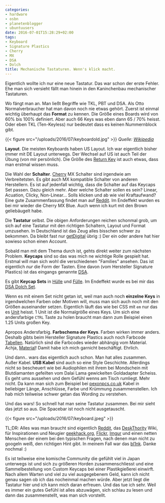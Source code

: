 ```yaml
---
categories:
- hardware
- osbn
- planetenblogger
- ubuntuusers
date: 2016-07-01T15:28:29+02:00
tags:
- Keyboard
- Signature Plastics
- Cherry
- MX
- DSA
- Dolch
title: Mechanische Tastaturen. Wenn's klick macht.
---
```


Eigentlich wollte ich nur eine neue Tastatur. Das war schon der erste
Fehler. Ehe man sich versieht fällt man hinein in den Kaninchenbau
mechanischer Tastaturen.

Wo fängt man an. Man ließt Begriffe wie TKL, PBT und DSA. Als Otto
Normalverbraucher hat man davon noch nie etwas gehört. Zuerst ist einmal
wichtig überhaupt das **Format** zu kennen. Die Größe eines Boards wird von
60% bis 100% definiert. Aber auch 66 Keys was eben dann 65 / 70% heisst. Oder
eben TKL (Ten-Keyless) nur bedeutet dass es keinen Nummernblock gibt.

{{< figure src="/uploads/2016/07/keyboardold.jpg" >}}
_Quelle: [Wikipedia](/home/noqqe/Code/noqqe.de/content/post/mechanische-keyboards.md)_

**Layout**. Die meisten Keyboards haben US Layout. Ich war eigentlich
bisher immer mit DE Layout unterwegs. Der Wechsel auf US ist auch Teil der
Übung (von mir persönlich).
Die Größe des [Return Key](https://deskthority.net/wiki/Return_key) ist
auch etwas, dass man erstmal wissen muss.

Die Wahl der **Schalter**. [Cherry](https://www.cherry.de) MX Schalter sind
irgendwie am Verbreitetsten. Es gibt auch MX kompatible Schalter von
anderen Herstellern. Es ist auf jedenfall wichtig, dass die Schalter auf
das Keycaps Set passen. Dazu gleich mehr. Aber welche Schalter sollen es
sein? Linear, Acuation, Clicky, Non-Linear... Solls klicken und ab wie viel
Kraftaufwand? Eine gute Zusammenfassung findet man auf
[Reddit](https://www.reddit.com/r/pcmasterrace/comments/4feg0j/cherry_mechanical_keyboard_switch_guide/).
Im Endeffekt wurden es bei mir wieder die Cherry MX Blue. Auch wenn ich
kurt mit den Brown geliebäugelt habe.

Die **Tastatur** selbst. Die obigen Anforderungen reichen schonmal grob, um
sich auf eine Tastatur mit den richtigen Schaltern, Layout und Format
umzusehen. In Deutschland ist das Zeug alles bisschen schwer zu bekommen.
Da bleibt fast nur [getDigital](https://getdigital.de) übrig :) Der ein
oder andere hat hier sowieso schon einen Account.

Sobald man mit dem Thema durch ist, gehts direkt weiter zum nächsten Problem.
**Keycaps** sind so das was mich ne wichtige Rolle gespielt hat. Erstmal will
man sich wohl die verschiedenen "Families" ansehen. Das ist eigentlich *nur*
die Form der Tasten. Eine davon (vom Hersteller Signature Plastics) ist das
eingangs genannte
[DSA](https://deskthority.net/wiki/Signature_Plastics_DSA_family).

Es gibt **Keycap Sets** in [Hülle](http://pimpmykeyboard.com) und
[Fülle](https://www.mechanicalkeyboards.com/shop/index.php?l=product_list&c=40).
Im Endeffekt wurde es bei mir das [DSA Dolch Set](http://pimpmykeyboard.com/dsa-dolch-keycap-set/).

Wenn es mit einem Set nicht getan ist, weil man auch noch **einzelne Keys** in
irgendwelchen Farben oder Motiven will, muss man sich auch noch mit den
Größen auseinander setzen. Eigentlich läuft das wie bei CSS mit `em` nur
das es [Unit](https://deskthority.net/wiki/Unit) heisst. 1 Unit ist die
Normalgröße eines Keys. Um sich eine andersfarbige `CTRL` Taste zu holen
braucht man dann zum Beispiel einen 1.25 Units großen Key.

Apropos Andersfarbig. **Farbschema der Keys**. Farben wirken immer anders.
Deshalb gibts beim Hersteller Signature Plastics auch noch Farbcode
[Tabellen](https://deskthority.net/wiki/Signature_Plastics_PBT_colours).
Natürlich sind die Farbcodes wieder abhängig vom Material. Achja,
[Material](https://deskthority.net/wiki/Keycap_construction)! Damit habe ich
mich garnicht beschäftigt. Ehrlich.

Und dann.. wars das eigentlich auch schon. Man hat alles zusammen. Außer Kabel.
**USB Kabel** sind auch so eine Style Geschichte. Allerdings nicht so bescheuert
wie bei Audiophilen mit ihrem bei Mondschein mit Blutdiamanten gefeilten vom
Dalai Lama gewickelten Goldadapter Scheiss. Es geht ums aussehen und dem Gefühl
wenns am Tisch rumliegt. Mehr nicht. Da kann man sich zum Beispiel bei
[pexonpcs.co.uk](http://pexonpcs.co.uk) Kabel in beliebiger Länge, Anschlüsse,
Farbe und Krümmung zusammenstellen. Ich hab mich teilweise schwer getan das
Wording zu verstehen.

Und das wars! So schnell hat man seine Tastatur zusammen. Bei mir sieht das jetzt so aus.
Die Spacebar ist noch nicht ausgetauscht.

{{< figure src="/uploads/2016/07/keyboard.jpeg" >}}

TL;DR: Alles was man braucht sind eigentlich
[Reddit](https://www.reddit.com/r/MechanicalKeyboards/), das
[DeskThority](https://deskthority.net/wiki/Main_Page) Wiki, für Inspirationen
und Neugier [geekhack.org](https://geekhack.org),
[Flickr](https://www.flickr.com/photos/wasdkeyboards),
[Imgur](http://imgur.com/t/mechanicalkeyboard) und einen netten Menschen der
einem bei den typischen Fragen, nach denen man nicht zu googeln weiß, den
richtigen Hint gibt. In meinem Fall war das [bl1nk](https://twitter.com/bl1nk).
Danke nochmal :)

Es ist teilweise eine komische Community die gefühlt viel in Japan unterwegs
ist und sich zu größeren Horden zusammenschliesst und eine Sammelbestellung von
Custom Keycaps bei einer Plastikgießerei einwirft. Nach allem Warten und viel
zu viel ausgegebenem Geld, kann ich nicht genau sagen ob ich das nocheinmal
machen würde. Aber jetzt liegt die Tastatur hier und ich kann mich daran
erfreuen. Und das tue ich sehr. Weil es immer ein gutes Gefühl ist alles
abzuwägen, sich schlau zu lesen und dann das zusammenstellt, was man sich
vorstellt.

